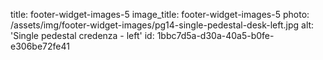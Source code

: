 title: footer-widget-images-5
image_title: footer-widget-images-5
photo: /assets/img/footer-widget-images/pg14-single-pedestal-desk-left.jpg
alt: 'Single pedestal credenza - left'
id: 1bbc7d5a-d30a-40a5-b0fe-e306be72fe41
